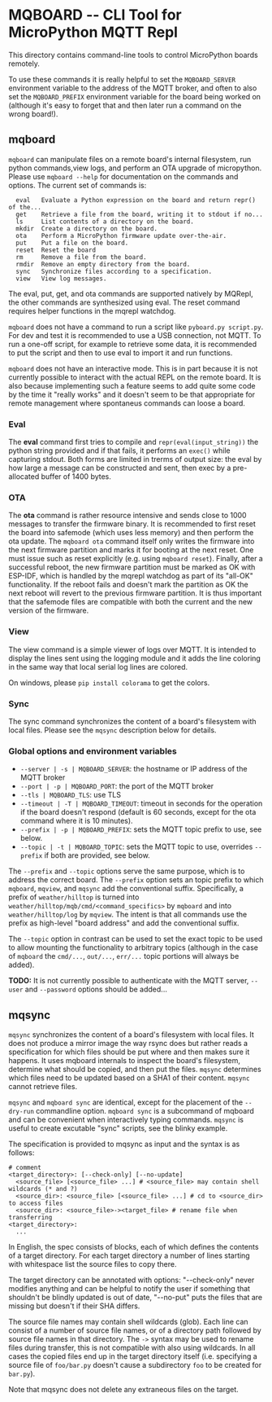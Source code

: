 MQBOARD -- CLI Tool for MicroPython MQTT Repl
=============================================

This directory contains command-line tools to control MicroPython boards remotely.

To use these commands it is really helpful to set the `MQBOARD_SERVER` environment variable to the address of the MQTT broker, and often to also set the `MQBOARD_PREFIX` environment variable for the board being worked on (although it's easy to forget that and then later run a command on the wrong board!).

mqboard
-------

`mqboard` can manipulate files on a remote board's internal filesystem, run python commands,view logs, and perform an OTA upgrade of micropython.
Please use `mqboard --help` for documentation on the commands and options.
The current set of commands is:
```
  eval   Evaluate a Python expression on the board and return repr() of the...
  get    Retrieve a file from the board, writing it to stdout if no...
  ls     List contents of a directory on the board.
  mkdir  Create a directory on the board.
  ota    Perform a MicroPython firmware update over-the-air.
  put    Put a file on the board.
  reset  Reset the board
  rm     Remove a file from the board.
  rmdir  Remove an empty directory from the board.
  sync   Synchronize files according to a specification.
  view   View log messages.
```

The eval, put, get, and ota commands are supported natively by MQRepl, the other commands are
synthesized using eval. The reset command requires helper functions in the mqrepl watchdog.

`mqboard` does not have a command to run a script like `pyboard.py script.py`.
For dev and test it is recommended to use a USB connection, not MQTT.
To run a one-off script, for example to retrieve some data, it is recommended to put the script
and then to use eval to import it and run functions.

`mqboard` does not have an interactive mode.
This is in part because it is not currently possible to interact with the actual REPL on the
remote board.
It is also because implementing such a feature seems to add quite some code by the time it
"really works" and it doesn't seem to be that appropriate for remote management where
spontaneus commands can loose a board.

### Eval

The __eval__ command first tries to compile and `repr(eval(input_string))` the python string
provided and if that fails, it performs an `exec()` while capturing stdout. Both forms are limited
in trerms of output size: the eval by how large a message can be constructed and sent, then exec by
a pre-allocated buffer of 1400 bytes.

### OTA

The __ota__ command is rather resource intensive and sends close to 1000 messages to transfer the
firmware binary. It is recommended to first reset the board into safemode (which uses less memory)
and then perform the ota update. The `mqboard ota` command itself only writes the firmware into the
next firmware partition and marks it for booting at the next reset. One must issue such as reset
explicitly (e.g. using `mqboard reset`). Finally, after a successful reboot, the new firmware
partition must be marked as OK with ESP-IDF, which is handled by the mqrepl watchdog as part of its
"all-OK" functionality. If the reboot fails and doesn't mark the partition as OK the next reboot
will revert to the previous firmware partition. It is thus important that the safemode files are
compatible with both the current and the new version of the firmware.

### View

The view command is a simple viewer of logs over MQTT.
It is intended to display the lines sent using the logging module and it adds the line coloring
in the same way that local serial log lines are colored.

On windows, please `pip install colorama` to get the colors.

### Sync

The sync command synchronizes the content of a board's filesystem with local files.
Please see the `mqsync` description below for details.

### Global options and environment variables

- `--server | -s | MQBOARD_SERVER`: the hostname or IP address of the MQTT broker
- `--port | -p | MQBOARD_PORT`: the port of the MQTT broker
- `--tls | MQBOARD_TLS`: use TLS
- `--timeout | -T | MQBOARD_TIMEOUT`: timeout in seconds for the operation if the board doesn't
  respond (default is 60 seconds, except for the ota command where it is 10 minutes).
- `--prefix | -p | MQBOARD_PREFIX`: sets the MQTT topic prefix to use, see below.
- `--topic | -t | MQBOARD_TOPIC`: sets the MQTT topic to use, overrides `--prefix` if both are
  provided, see below.

The `--prefix` and `--topic` options serve the same purpose, which is to address the correct board.
The `--prefix` option sets an topic prefix to which `mqboard`, `mqview`, and `mqsync` add the
conventional suffix. Specifically, a prefix of `weather/hilltop` is turned into
`weather/hilltop/mqb/cmd/<command_specifics>` by `mqboard` and into
`weather/hilltop/log` by `mqview`. The intent is that all commands use the prefix as high-level
"board address" and add the conventional suffix.

The `--topic` option in contrast can be used to set the exact topic to be used to allow mounting
the functionality to arbitrary topics (although in the case
of `mqboard` the `cmd/...`, `out/...`, `err/...` topic portions will always be added).

__TODO:__ It is not currently possible to authenticate with the MQTT server, `--user` and
`--password` options should be added...

mqsync
------

`mqsync` synchronizes the content of a board's filesystem with local files. It does not produce a
mirror image the way rsync does but rather reads a specification for which files should be put where
and then makes sure it happens.
It uses mqboard internals to inspect the board's filesystem, determine what
should be copied, and then put the files. `mqsync` determines which files need
to be updated based on a SHA1 of their content. `mqsync` cannot retrieve files.

`mqsync` and `mqboard sync` are identical, except for the placement of the `--dry-run`
commandline option. `mqboard sync` is a subcommand of mqboard and can be convenient when
interactively typing commands. `mqsync` is useful to create excutable "sync" scripts,
see the blinky example.

The specification is provided to mqsync as input and the syntax is as follows:

```
# comment
<target_directory>: [--check-only] [--no-update]
  <source_file> [<source_file> ...] # <source_file> may contain shell wildcards (* and ?)
  <source_dir>: <source_file> [<source_file> ...] # cd to <source_dir> to access files
  <source_dir>: <source_file>-><target_file> # rename file when transferring
<target_directory>:
  ...
```
In English, the spec consists of blocks, each of which defines the contents of a target directory.
For each target directory a number of lines starting with whitespace list the source files to
copy there.

The target directory can be annotated with options: "--check-only" never modifies anything and can
be helpful to notify the user if something that shouldn't be blindly updated is out of date,
"--no-put" puts the files that are missing but doesn't if their SHA differs.

The source file names may contain shell wildcards (glob).
Each line can consist of a number of source file names, or of a directory path followed by source
file names in that directory.
The `->` syntax may be used to rename files during transfer, this is not compatible with also
using wildcards.
In all cases the copied files end up in the target directory itself (i.e. specifying a source file
of `foo/bar.py` doesn't cause a subdirectory `foo` to be created for `bar.py`).

Note that mqsync does not delete any extraneous files on the target.
